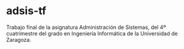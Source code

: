 # adsis-tf
Trabajo final de la asignatura Administración de Sistemas, del 4º cuatrimestre del grado en Ingeniería Informática de la Universidad de Zaragoza.
